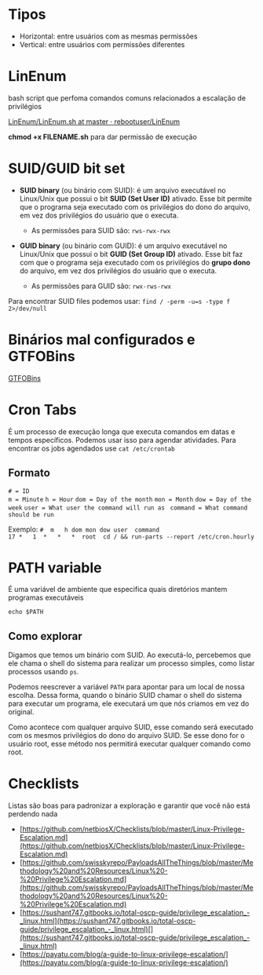 # Tipos
- Horizontal: entre usuários com as mesmas permissões
- Vertical: entre usuários com permissões diferentes

# LinEnum
bash script que perfoma comandos comuns relacionados a escalação de privilégios

[LinEnum/LinEnum.sh at master · rebootuser/LinEnum](https://github.com/rebootuser/LinEnum/blob/master/LinEnum.sh)

**chmod +x FILENAME.sh** para dar permissão de execução

# SUID/GUID bit set

- **SUID binary** (ou binário com SUID): é um arquivo executável no Linux/Unix que possui o bit **SUID (Set User ID)** ativado. Esse bit permite que o programa seja executado com os privilégios do dono do arquivo, em vez dos privilégios do usuário que o executa.
	- As permissões para SUID são: ``rws-rwx-rwx``

- **GUID binary** (ou binário com GUID): é um arquivo executável no Linux/Unix que possui o bit **GUID (Set Group ID)** ativado. Esse bit faz com que o programa seja executado com os privilégios do **grupo dono** do arquivo, em vez dos privilégios do usuário que o executa. 
	- As permissões para GUID são: ``rwx-rws-rwx``

Para encontrar SUID files podemos usar:
``find / -perm -u=s -type f 2>/dev/null``


# Binários mal configurados e GTFOBins
[GTFOBins](https://gtfobins.github.io/)


# Cron Tabs
É um processo de execução longa que executa comandos em datas e tempos específicos. Podemos usar isso para agendar atividades. Para encontrar os jobs agendados use ``cat /etc/crontab``

## Formato

``# = ID``  
``m = Minute``
``h = Hour``
``dom = Day of the month``
``mon = Month``
``dow = Day of the week``
``user = What user the command will run as `` 
``command = What command should be run``

 Exemplo:
``#  m   h dom mon dow user  command``  
``17 *   1  *   *   *  root  cd / && run-parts --report /etc/cron.hourly``

# PATH variable
É uma variável de ambiente que especifica quais diretórios mantem programas executáveis

``echo $PATH``

## Como explorar
Digamos que temos um binário com SUID. Ao executá-lo, percebemos que ele chama o shell do sistema para realizar um processo simples, como listar processos usando `ps`. 

Podemos reescrever a variável `PATH` para apontar para um local de nossa escolha. Dessa forma, quando o binário SUID chamar o shell do sistema para executar um programa, ele executará um que nós criamos em vez do original.

Como acontece com qualquer arquivo SUID, esse comando será executado com os mesmos privilégios do dono do arquivo SUID. Se esse dono for o usuário root, esse método nos permitirá executar qualquer comando como root.


# Checklists
Listas são boas para padronizar a exploração e garantir que você não está perdendo nada
- [https://github.com/netbiosX/Checklists/blob/master/Linux-Privilege-Escalation.md](https://github.com/netbiosX/Checklists/blob/master/Linux-Privilege-Escalation.md)
- [https://github.com/swisskyrepo/PayloadsAllTheThings/blob/master/Methodology%20and%20Resources/Linux%20-%20Privilege%20Escalation.md](https://github.com/swisskyrepo/PayloadsAllTheThings/blob/master/Methodology%20and%20Resources/Linux%20-%20Privilege%20Escalation.md)
- [https://sushant747.gitbooks.io/total-oscp-guide/privilege_escalation_-_linux.html](https://sushant747.gitbooks.io/total-oscp-guide/privilege_escalation_-_linux.html)[](https://sushant747.gitbooks.io/total-oscp-guide/privilege_escalation_-_linux.html)
- [https://payatu.com/blog/a-guide-to-linux-privilege-escalation/](https://payatu.com/blog/a-guide-to-linux-privilege-escalation/)

